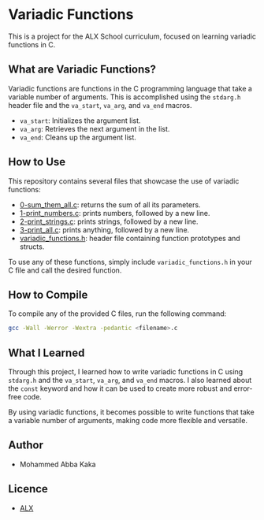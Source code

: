 # Variadic Functions

This is a project for the ALX School curriculum, focused on learning variadic functions in C.

## What are Variadic Functions?

Variadic functions are functions in the C programming language that take a variable number of arguments. This is accomplished using the `stdarg.h` header file and the `va_start`, `va_arg`, and `va_end` macros.

- `va_start`: Initializes the argument list.
- `va_arg`: Retrieves the next argument in the list.
- `va_end`: Cleans up the argument list.

## How to Use

This repository contains several files that showcase the use of variadic functions:

- [0-sum_them_all.c](https://github.com/mcakyerima/alx-low_level_programming/blob/main/0x10-variadic_functions/0-sum_them_all.c): returns the sum of all its parameters.
- [1-print_numbers.c](https://github.com/mcakyerima/alx-low_level_programming/blob/main/0x10-variadic_functions/1-print_numbers.c): prints numbers, followed by a new line.
- [2-print_strings.c](https://github.com/mcakyerima/alx-low_level_programming/blob/main/0x10-variadic_functions/2-print_strings.c): prints strings, followed by a new line.
- [3-print_all.c](https://github.com/mcakyerima/alx-low_level_programming/blob/main/0x10-variadic_functions/3-print_all.c): prints anything, followed by a new line.
- [variadic_functions.h](https://github.com/mcakyerima/alx-low_level_programming/blob/main/0x10-variadic_functions/variadic_functions.h): header file containing function prototypes and structs.

To use any of these functions, simply include `variadic_functions.h` in your C file and call the desired function.

## How to Compile

To compile any of the provided C files, run the following command:

```bash
gcc -Wall -Werror -Wextra -pedantic <filename>.c
```


## What I Learned

Through this project, I learned how to write variadic functions in C using `stdarg.h` and the `va_start`, `va_arg`, and `va_end` macros. I also learned about the `const` keyword and how it can be used to create more robust and error-free code.

By using variadic functions, it becomes possible to write functions that take a variable number of arguments, making code more flexible and versatile.

## Author
- Mohammed Abba Kaka

## Licence
- [ALX](https://www.alxafrica.com/)
